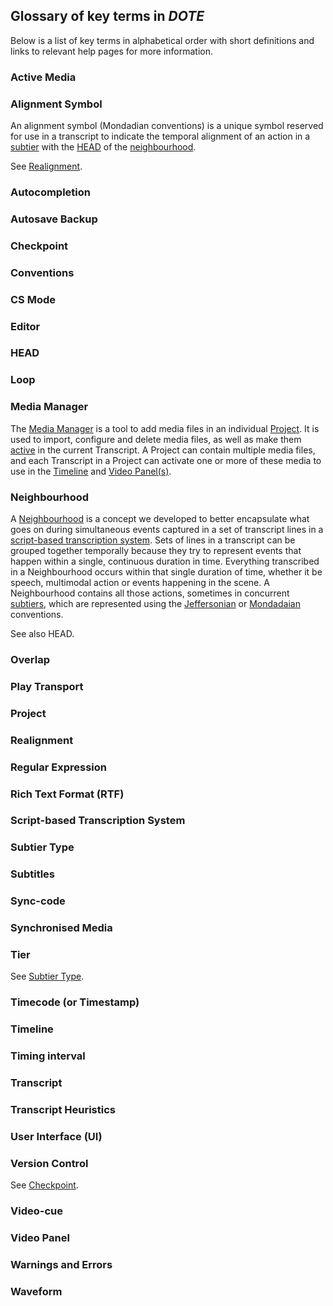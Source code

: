 ## Glossary of key terms in _DOTE_

Below is a list of key terms in alphabetical order with short definitions and links to relevant help pages for more information.

### Active Media <a id='active'></a>

### Alignment Symbol

An alignment symbol (Mondadian conventions) is a unique symbol reserved for use in a transcript to indicate the temporal alignment of an action in a [subtier](tier.md) with the [HEAD](#head) of the [neighbourhood](#neighbourhood).

See [Realignment](#align).

### Autocompletion

### Autosave Backup

### Checkpoint <a id='checkpoint'></a>

### Conventions

### CS Mode

### Editor

### HEAD <a id='head'></a>

### Loop

### Media Manager

The [Media Manager](media.md) is a tool to add media files in an individual [Project](project.md).
It is used to import, configure and delete media files, as well as make them [active](#active) in the current Transcript.
A Project can contain multiple media files, and each Transcript in a Project can activate one or more of these media to use in the [Timeline](timeline.md) and [Video Panel(s)](video.md).

### Neighbourhood <a id='neighbourhood'></a>

A [Neighbourhood](tiers.md) is a concept we developed to better encapsulate what goes on during simultaneous events captured in a set of transcript lines in a [script-based transcription system](#script).
Sets of lines in a transcript can be grouped together temporally because they try to represent events that happen within a single, continuous duration in time.
Everything transcribed in a Neighbourhood occurs within that single duration of time, whether it be speech, multimodal action or events happening in the scene.
A Neighbourhood contains all those actions, sometimes in concurrent [subtiers](tiers.md), which are represented using the [Jeffersonian](jefferson.md) or [Mondadaian](mondada.md) conventions.

See also HEAD.

### Overlap

### Play Transport

### Project

### Realignment <a id='align'></a>

### Regular Expression

### Rich Text Format (RTF)

### Script-based Transcription System <a id='script'></a>

### Subtier Type <a id='subtier'></a>

### Subtitles

### Sync-code

### Synchronised Media

### Tier

See [Subtier Type](#subtier).

### Timecode (or Timestamp)

### Timeline

### Timing interval

### Transcript

### Transcript Heuristics

### User Interface (UI)

### Version Control

See [Checkpoint](#checkpoint).

### Video-cue

### Video Panel

### Warnings and Errors

### Waveform
